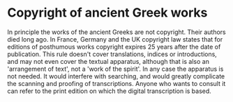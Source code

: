 # Copyright of ancient Greek works
In principle the works of the ancient Greeks are not copyright. Their authors died long ago. In France, Germany and the UK copyright law states that for editions of posthumous works copyright expires 25 years after the date of publication. This rule doesn't cover translations, indices or introductions, and may not even cover the textual apparatus, although that is also an 'arrangement of text', not a 'work of the spirit'. In any case the apparatus is not needed. It would interfere with searching, and would greatly complicate the scanning and proofing of transcriptions. Anyone who wants to consult it can refer to the print edition on which the digital transcription is based.

